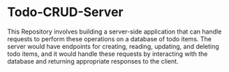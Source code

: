 # Todo-CRUD-Server
This Repository involves building a server-side application that can handle requests to perform these operations on a database of todo items. The server would have endpoints for creating, reading, updating, and deleting todo items, and it would handle these requests by interacting with the database and returning appropriate responses to the client.
